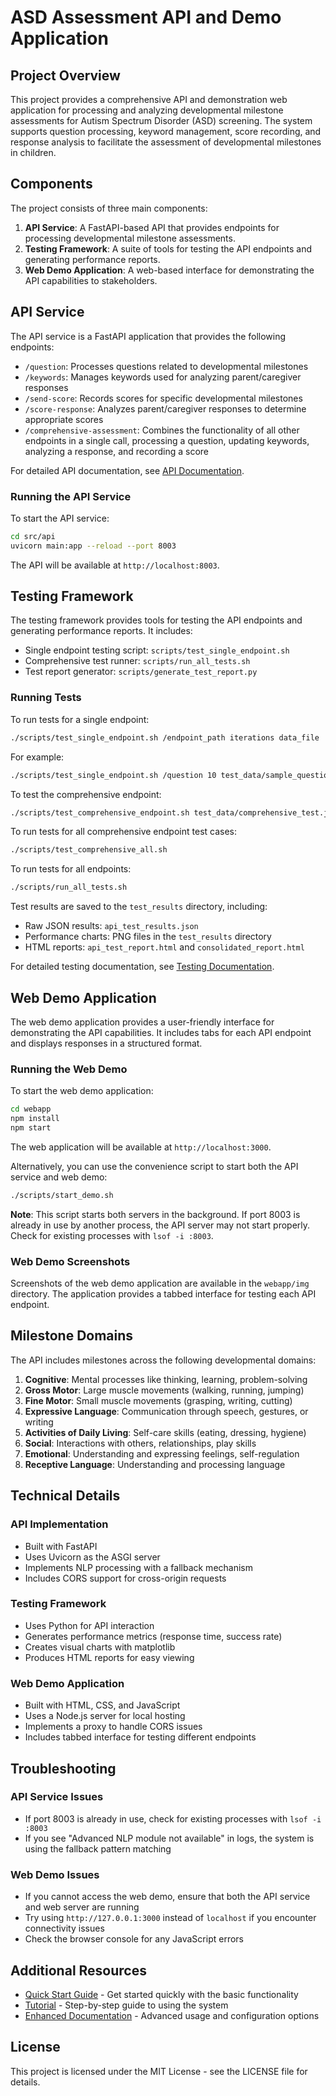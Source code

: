 # ASD Assessment API and Demo Application

## Project Overview

This project provides a comprehensive API and demonstration web application for processing and analyzing developmental milestone assessments for Autism Spectrum Disorder (ASD) screening. The system supports question processing, keyword management, score recording, and response analysis to facilitate the assessment of developmental milestones in children.

## Components

The project consists of three main components:

1. **API Service**: A FastAPI-based API that provides endpoints for processing developmental milestone assessments.
2. **Testing Framework**: A suite of tools for testing the API endpoints and generating performance reports.
3. **Web Demo Application**: A web-based interface for demonstrating the API capabilities to stakeholders.

## API Service

The API service is a FastAPI application that provides the following endpoints:

- `/question`: Processes questions related to developmental milestones
- `/keywords`: Manages keywords used for analyzing parent/caregiver responses
- `/send-score`: Records scores for specific developmental milestones
- `/score-response`: Analyzes parent/caregiver responses to determine appropriate scores
- `/comprehensive-assessment`: Combines the functionality of all other endpoints in a single call, processing a question, updating keywords, analyzing a response, and recording a score

For detailed API documentation, see [API Documentation](docs/API_DOCUMENTATION.md).

### Running the API Service

To start the API service:

```bash
cd src/api
uvicorn main:app --reload --port 8003
```

The API will be available at `http://localhost:8003`.

## Testing Framework

The testing framework provides tools for testing the API endpoints and generating performance reports. It includes:

- Single endpoint testing script: `scripts/test_single_endpoint.sh`
- Comprehensive test runner: `scripts/run_all_tests.sh`
- Test report generator: `scripts/generate_test_report.py`

### Running Tests

To run tests for a single endpoint:

```bash
./scripts/test_single_endpoint.sh /endpoint_path iterations data_file
```

For example:
```bash
./scripts/test_single_endpoint.sh /question 10 test_data/sample_questions.json
```

To test the comprehensive endpoint:

```bash
./scripts/test_comprehensive_endpoint.sh test_data/comprehensive_test.json
```

To run tests for all comprehensive endpoint test cases:

```bash
./scripts/test_comprehensive_all.sh
```

To run tests for all endpoints:

```bash
./scripts/run_all_tests.sh
```

Test results are saved to the `test_results` directory, including:
- Raw JSON results: `api_test_results.json`
- Performance charts: PNG files in the `test_results` directory
- HTML reports: `api_test_report.html` and `consolidated_report.html`

For detailed testing documentation, see [Testing Documentation](docs/README_TESTING.md).

## Web Demo Application

The web demo application provides a user-friendly interface for demonstrating the API capabilities. It includes tabs for each API endpoint and displays responses in a structured format.

### Running the Web Demo

To start the web demo application:

```bash
cd webapp
npm install
npm start
```

The web application will be available at `http://localhost:3000`.

Alternatively, you can use the convenience script to start both the API service and web demo:

```bash
./scripts/start_demo.sh
```

**Note**: This script starts both servers in the background. If port 8003 is already in use by another process, the API server may not start properly. Check for existing processes with `lsof -i :8003`.

### Web Demo Screenshots

Screenshots of the web demo application are available in the `webapp/img` directory. The application provides a tabbed interface for testing each API endpoint.

## Milestone Domains

The API includes milestones across the following developmental domains:

1. **Cognitive**: Mental processes like thinking, learning, problem-solving
2. **Gross Motor**: Large muscle movements (walking, running, jumping)
3. **Fine Motor**: Small muscle movements (grasping, writing, cutting)
4. **Expressive Language**: Communication through speech, gestures, or writing
5. **Activities of Daily Living**: Self-care skills (eating, dressing, hygiene)
6. **Social**: Interactions with others, relationships, play skills
7. **Emotional**: Understanding and expressing feelings, self-regulation
8. **Receptive Language**: Understanding and processing language

## Technical Details

### API Implementation

- Built with FastAPI
- Uses Uvicorn as the ASGI server
- Implements NLP processing with a fallback mechanism
- Includes CORS support for cross-origin requests

### Testing Framework

- Uses Python for API interaction
- Generates performance metrics (response time, success rate)
- Creates visual charts with matplotlib
- Produces HTML reports for easy viewing

### Web Demo Application

- Built with HTML, CSS, and JavaScript
- Uses a Node.js server for local hosting
- Implements a proxy to handle CORS issues
- Includes tabbed interface for testing different endpoints

## Troubleshooting

### API Service Issues

- If port 8003 is already in use, check for existing processes with `lsof -i :8003`
- If you see "Advanced NLP module not available" in logs, the system is using the fallback pattern matching

### Web Demo Issues

- If you cannot access the web demo, ensure that both the API service and web server are running
- Try using `http://127.0.0.1:3000` instead of `localhost` if you encounter connectivity issues
- Check the browser console for any JavaScript errors

## Additional Resources

- [Quick Start Guide](docs/QUICK_START_GUIDE.md) - Get started quickly with the basic functionality
- [Tutorial](docs/TUTORIAL.md) - Step-by-step guide to using the system
- [Enhanced Documentation](docs/README_ENHANCED.md) - Advanced usage and configuration options

## License

This project is licensed under the MIT License - see the LICENSE file for details. 